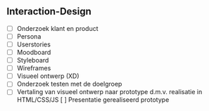 Interaction-Design
---------------------------------------
* [ ] Onderzoek klant en product
* [ ] Persona
* [ ] Userstories
* [ ] Moodboard
* [ ] Styleboard
* [ ] Wireframes
* [ ] Visueel ontwerp (XD)
* [ ] Onderzoek testen met de doelgroep
* [ ] Vertaling van visueel ontwerp naar prototype d.m.v. realisatie in HTML/CSS/JS
 [ ] Presentatie gerealiseerd prototype
